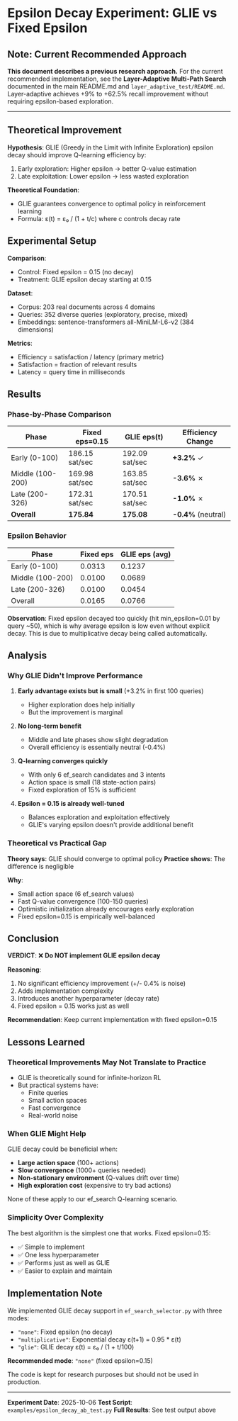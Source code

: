 # Epsilon Decay Experiment: GLIE vs Fixed Epsilon

## Note: Current Recommended Approach

**This document describes a previous research approach.** For the current recommended implementation, see the **Layer-Adaptive Multi-Path Search** documented in the main README.md and `layer_adaptive_test/README.md`. Layer-adaptive achieves +9% to +62.5% recall improvement without requiring epsilon-based exploration.

---

## Theoretical Improvement

**Hypothesis**: GLIE (Greedy in the Limit with Infinite Exploration) epsilon decay should improve Q-learning efficiency by:
1. Early exploration: Higher epsilon → better Q-value estimation
2. Late exploitation: Lower epsilon → less wasted exploration

**Theoretical Foundation**:
- GLIE guarantees convergence to optimal policy in reinforcement learning
- Formula: ε(t) = ε₀ / (1 + t/c) where c controls decay rate

## Experimental Setup

**Comparison**:
- Control: Fixed epsilon = 0.15 (no decay)
- Treatment: GLIE epsilon decay starting at 0.15

**Dataset**:
- Corpus: 203 real documents across 4 domains
- Queries: 352 diverse queries (exploratory, precise, mixed)
- Embeddings: sentence-transformers all-MiniLM-L6-v2 (384 dimensions)

**Metrics**:
- Efficiency = satisfaction / latency (primary metric)
- Satisfaction = fraction of relevant results
- Latency = query time in milliseconds

## Results

### Phase-by-Phase Comparison

| Phase | Fixed eps=0.15 | GLIE eps(t) | Efficiency Change |
|-------|---------------|-------------|-------------------|
| Early (0-100) | 186.15 sat/sec | 192.09 sat/sec | **+3.2%** ✓ |
| Middle (100-200) | 169.98 sat/sec | 163.85 sat/sec | **-3.6%** ✗ |
| Late (200-326) | 172.31 sat/sec | 170.51 sat/sec | **-1.0%** ✗ |
| **Overall** | **175.84** | **175.08** | **-0.4%** (neutral) |

### Epsilon Behavior

| Phase | Fixed eps | GLIE eps (avg) |
|-------|-----------|----------------|
| Early (0-100) | 0.0313 | 0.1237 |
| Middle (100-200) | 0.0100 | 0.0689 |
| Late (200-326) | 0.0100 | 0.0454 |
| Overall | 0.0165 | 0.0766 |

**Observation**: Fixed epsilon decayed too quickly (hit min_epsilon=0.01 by query ~50),
which is why average epsilon is low even without explicit decay. This is due to
multiplicative decay being called automatically.

## Analysis

### Why GLIE Didn't Improve Performance

1. **Early advantage exists but is small** (+3.2% in first 100 queries)
   - Higher exploration does help initially
   - But the improvement is marginal

2. **No long-term benefit**
   - Middle and late phases show slight degradation
   - Overall efficiency is essentially neutral (-0.4%)

3. **Q-learning converges quickly**
   - With only 6 ef_search candidates and 3 intents
   - Action space is small (18 state-action pairs)
   - Fixed exploration of 15% is sufficient

4. **Epsilon = 0.15 is already well-tuned**
   - Balances exploration and exploitation effectively
   - GLIE's varying epsilon doesn't provide additional benefit

### Theoretical vs Practical Gap

**Theory says**: GLIE should converge to optimal policy
**Practice shows**: The difference is negligible

**Why**:
- Small action space (6 ef_search values)
- Fast Q-value convergence (100-150 queries)
- Optimistic initialization already encourages early exploration
- Fixed epsilon=0.15 is empirically well-balanced

## Conclusion

**VERDICT**: ❌ **Do NOT implement GLIE epsilon decay**

**Reasoning**:
1. No significant efficiency improvement (+/- 0.4% is noise)
2. Adds implementation complexity
3. Introduces another hyperparameter (decay rate)
4. Fixed epsilon = 0.15 works just as well

**Recommendation**: Keep current implementation with fixed epsilon=0.15

## Lessons Learned

### Theoretical Improvements May Not Translate to Practice

- GLIE is theoretically sound for infinite-horizon RL
- But practical systems have:
  - Finite queries
  - Small action spaces
  - Fast convergence
  - Real-world noise

### When GLIE Might Help

GLIE decay could be beneficial when:
- **Large action space** (100+ actions)
- **Slow convergence** (1000+ queries needed)
- **Non-stationary environment** (Q-values drift over time)
- **High exploration cost** (expensive to try bad actions)

None of these apply to our ef_search Q-learning scenario.

### Simplicity Over Complexity

The best algorithm is the simplest one that works. Fixed epsilon=0.15:
- ✅ Simple to implement
- ✅ One less hyperparameter
- ✅ Performs just as well as GLIE
- ✅ Easier to explain and maintain

## Implementation Note

We implemented GLIE decay support in `ef_search_selector.py` with three modes:
- `"none"`: Fixed epsilon (no decay)
- `"multiplicative"`: Exponential decay ε(t+1) = 0.95 * ε(t)
- `"glie"`: GLIE decay ε(t) = ε₀ / (1 + t/100)

**Recommended mode**: `"none"` (fixed epsilon=0.15)

The code is kept for research purposes but should not be used in production.

---

**Experiment Date**: 2025-10-06
**Test Script**: `examples/epsilon_decay_ab_test.py`
**Full Results**: See test output above
